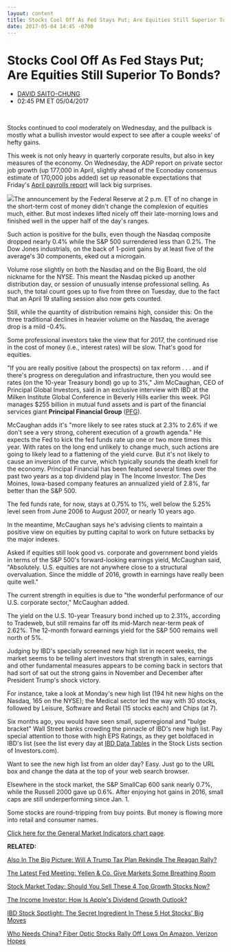 ```yaml
---
layout: content
title: Stocks Cool Off As Fed Stays Put; Are Equities Still Superior To Bonds?
date: 2017-05-04 14:45 -0700
---
```



Stocks Cool Off As Fed Stays Put; Are Equities Still Superior To Bonds?
========================================================================




* [DAVID SAITO-CHUNG](https://www.investors.com/author/chungd/ "Posts by DAVID SAITO-CHUNG")
* 02:45 PM ET 05/04/2017







 


Stocks continued to cool moderately on Wednesday, and the pullback is mostly what a bullish investor would expect to see after a couple weeks' of hefty gains.


This week is not only heavy in quarterly corporate results, but also in key measures of the economy. On Wednesday, the ADP report on private sector job growth (up 177,000 in April, slightly ahead of the Econoday consensus estimate of 170,000 jobs added) set up reasonable expectations that Friday's [April payrolls report](http://research.investors.com/economic-calendar/) will lack big surprises.


![](https://www.investors.com/wp-content/uploads/2017/05/MP_5x4_050317-183x300.png)The announcement by the Federal Reserve at 2 p.m. ET of no change in the short-term cost of money didn't change the complexion of equities much, either. But most indexes lifted nicely off their late-morning lows and finished well in the upper half of the day's ranges.


Such action is positive for the bulls, even though the Nasdaq composite dropped nearly 0.4% while the S&P 500 surrendered less than 0.2%. The Dow Jones industrials, on the back of 1-point gains by at least five of the average's 30 components, eked out a microgain.


Volume rose slightly on both the Nasdaq and on the Big Board, the old nickname for the NYSE. This meant the Nasdaq picked up another distribution day, or session of unusually intense professional selling. As such, the total count goes up to five from three on Tuesday, due to the fact that an April 19 stalling session also now gets counted.


Still, while the quantity of distribution remains high, consider this: On the three traditional declines in heavier volume on the Nasdaq, the average drop is a mild -0.4%.


Some professional investors take the view that for 2017, the continued rise in the cost of money (i.e., interest rates) will be slow. That's good for equities.


"If you are really positive (about the prospects) on tax reform . . . and if there's progress on deregulation and infrastructure, then you would see rates (on the 10-year Treasury bond) go up to 3%," Jim McCaughan, CEO of Principal Global Investors, said in an exclusive interview with IBD at the Milken Institute Global Conference in Beverly Hills earlier this week. PGI manages $255 billion in mutual fund assets and is part of the financial services giant **Principal Financial Group** ([PFG](https://research.investors.com/quote.aspx?symbol=PFG)).


McCaughan adds it's "more likely to see rates stuck at 2.3% to 2.6% if we don't see a very strong, coherent execution of a growth agenda." He expects the Fed to kick the fed funds rate up one or two more times this year. With rates on the long end unlikely to change much, such actions are going to likely lead to a flattening of the yield curve. But it's not likely to cause an inversion of the curve, which typically sounds the death knell for the economy.
Principal Financial has been featured several times over the past two years as a top dividend play in The Income Investor. The Des Moines, Iowa-based company features an annualized yield of 2.8%, far better than the S&P 500.


The fed funds rate, for now, stays at 0.75% to 1%, well below the 5.25% level seen from June 2006 to August 2007, or nearly 10 years ago.


In the meantime, McCaughan says he's advising clients to maintain a positive view on equities by putting capital to work on future setbacks by the major indexes.


Asked if equities still look good vs. corporate and government bond yields in terms of the S&P 500's forward-looking earnings yield, McCaughan said, "Absolutely. U.S. equities are not anywhere close to a structural overvaluation. Since the middle of 2016, growth in earnings have really been quite well."


The current strength in equities is due to "the wonderful performance of our U.S. corporate sector," McCaughan added.


The yield on the U.S. 10-year Treasury bond inched up to 2.31%, according to Tradeweb, but still remains far off its mid-March near-term peak of 2.62%. The 12-month forward earnings yield for the S&P 500 remains well north of 5%.


Judging by IBD's specially screened new high list in recent weeks, the market seems to be telling alert investors that strength in sales, earnings and other fundamental measures appears to be coming back in sectors that had sort of sat out the strong gains in November and December after President Trump's shock victory.


For instance, take a look at Monday's new high list (194 hit new highs on the Nasdaq, 165 on the NYSE); the Medical sector led the way with 30 stocks, followed by Leisure, Software and Retail (15 stocks each) and Chips (at 7).


Six months ago, you would have seen small, superregional and "bulge bracket" Wall Street banks crowding the pinnacle of IBD's new high list. Pay special attention to those with high EPS Ratings, as they get boldfaced in IBD's list (see the list every day at [IBD Data Tables](https://www.investors.com/ibd-data-tables/) in the Stock Lists section of Investors.com).


Want to see the new high list from an older day? Easy. Just go to the URL box and change the data at the top of your web search browser.


Elsewhere in the stock market, the S&P SmallCap 600 sank nearly 0.7%, while the Russell 2000 gave up 0.6%. After enjoying hot gains in 2016, small caps are still underperforming since Jan. 1.


Some stocks are round-tripping from buy points. But money is flowing more into retail and consumer names.


[Click here for the General Market Indicators chart page](https://www.investors.com/wp-content/uploads/2017/05/IBD0305152934GMI.pdf).


**RELATED:**


[Also In The Big Picture: Will A Trump Tax Plan Rekindle The Reagan Rally?](https://www.investors.com/market-trend/the-big-picture/stocks-cool-off-can-trumps-tax-cut-plan-bring-back-the-reagan-rally/)


[The Latest Fed Meeting: Yellen & Co. Give Markets Some Breathing Room](https://www.investors.com/news/economy/fed-decision-day-has-investors-nervous-about-one-thing/)


[Stock Market Today: Should You Sell These 4 Top Growth Stocks Now?](https://www.investors.com/market-trend/stock-market-today/dow-industrials-apple-cut-losses-should-you-sell-these-4-big-stock-winners/)


[The Income Investor: How Is Apple's Dividend Growth Outlook?](https://www.investors.com/category/research/the-income-investor/)


[IBD Stock Spotlight: The Secret Ingredient In These 5 Hot Stocks' Big Moves](https://www.investors.com/stock-lists/stock-spotlight/whats-the-secret-ingredient-behind-these-5-top-stocks-big-price-runs/)


[Who Needs China? Fiber Optic Stocks Rally Off Lows On Amazon, Verizon Hopes](https://www.investors.com/news/technology/fiber-optic-warnings-on-china-pile-up-can-amazon-google-verizon-support-sector/)


 




